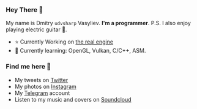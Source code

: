 ### Hey There :wave:
My name is Dmitry `udvsharp` Vasyliev. **I'm a programmer**. <!-- LOL! -->
P.S. I also enjoy playing electric guitar :guitar:.
- :star: Currently Working on [the real engine](https://github.com/udv-code/real)
- :milky_way: Currently learning: OpenGL, Vulkan, C/C++, ASM.
### Find  me here :mag_right:
- My tweets on [Twitter](https://twitter.com/udvsharp)
- My photos on [Instagram](https://instagram.com/udvsharp)
- My [Telegram](https://t.me/udvsharp) account
- Listen to my music and covers on [Soundcloud](https://soundcloud.com/udvsharp)
